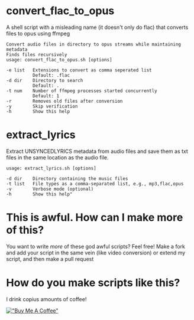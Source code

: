 # convert_flac_to_opus
A shell script with a misleading name (it doesn't only do flac) that converts files to opus using ffmpeg

```
Convert audio files in directory to opus streams while maintaining metadata
Finds files recursively
usage: convert_flac_to_opus.sh [options]

-e list   Extensions to convert as comma seperated list
          Default: .flac
-d dir    Directory to search
          Default: .
-t num    Number of ffmpeg processes started concurrently
          Default: 1
-r        Removes old files after conversion
-y        Skip verification
-h        Show this help
```

# extract_lyrics
Extract UNSYNCEDLYRICS metadata from audio files and save them as txt files in the same location as the audio file.

```
usage: extract_lyrics.sh [options]

-d dir    Directory containing the music files
-t list   File types as a comma-separated list, e.g., mp3,flac,opus
-v        Verbose mode (optional)
-h        Show this help"
```

# This is awful. How can I make more of this?

You want to write *more* of these god awful scripts? Feel free! Make a fork and add your script in the same vein (like video conversion) or extend my script, and then make a pull request

# How do you make scripts like this?
I drink copius amounts of coffee!

[!["Buy Me A Coffee"](https://www.buymeacoffee.com/assets/img/custom_images/orange_img.png)](https://www.buymeacoffee.com/tiefseetauchner)
